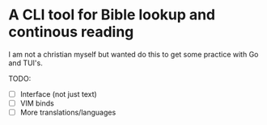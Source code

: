 # A CLI tool for Bible lookup and continous reading

I am not a christian myself but wanted do this to get some practice with Go and TUI's.

TODO:
- [ ] Interface (not just text)
- [ ] VIM binds
- [ ] More translations/languages
